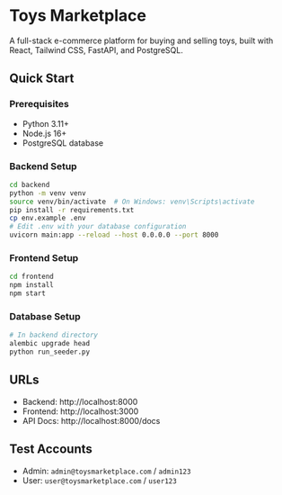 # Toys Marketplace

A full-stack e-commerce platform for buying and selling toys, built with React, Tailwind CSS, FastAPI, and PostgreSQL.

## Quick Start

### Prerequisites
- Python 3.11+
- Node.js 16+
- PostgreSQL database

### Backend Setup
```bash
cd backend
python -m venv venv
source venv/bin/activate  # On Windows: venv\Scripts\activate
pip install -r requirements.txt
cp env.example .env
# Edit .env with your database configuration
uvicorn main:app --reload --host 0.0.0.0 --port 8000
```

### Frontend Setup
```bash
cd frontend
npm install
npm start
```

### Database Setup
```bash
# In backend directory
alembic upgrade head
python run_seeder.py
```

## URLs
- Backend: http://localhost:8000
- Frontend: http://localhost:3000
- API Docs: http://localhost:8000/docs

## Test Accounts
- Admin: `admin@toysmarketplace.com` / `admin123`
- User: `user@toysmarketplace.com` / `user123`